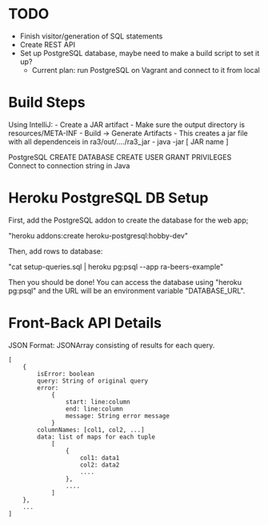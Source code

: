 TODO
====
- Finish visitor/generation of SQL statements
- Create REST API
- Set up PostgreSQL database, maybe need to make a build script to set it up?
    - Current plan: run PostgreSQL on Vagrant and connect to it from local

Build Steps
===========
Using IntelliJ:
    - Create a JAR artifact
    - Make sure the output directory is resources/META-INF
    - Build -> Generate Artifacts
    - This creates a jar file with all dependenceis in ra3/out/..../ra3_jar
    - java -jar [ JAR name ]


PostgreSQL
CREATE DATABASE
CREATE USER
GRANT PRIVILEGES
Connect to connection string in Java

Heroku PostgreSQL DB Setup
==========================

First, add the PostgreSQL addon to create the database for the web app;

"heroku addons:create heroku-postgresql:hobby-dev"

Then, add rows to database:

"cat setup-queries.sql | heroku pg:psql --app ra-beers-example"

Then you should be done! You can access the database using "heroku pg:psql" and
the URL will be an environment variable "DATABASE_URL".

Front-Back API Details
=========
JSON Format: JSONArray consisting of results for each query.

    [
        {
            isError: boolean
            query: String of original query
            error:
                {
                    start: line:column
                    end: line:column
                    message: String error message
                }
            columnNames: [col1, col2, ...]
            data: list of maps for each tuple
                [
                    {
                        col1: data1
                        col2: data2
                        ....
                    },
                    ....
                ]
        },
        ...
    ]

